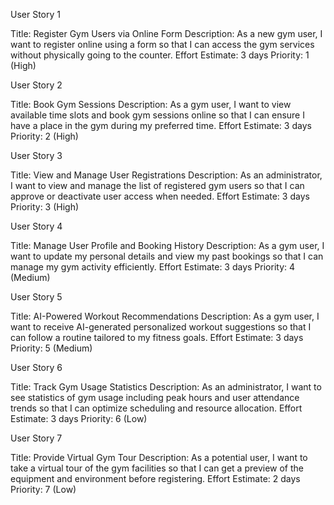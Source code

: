 User Story 1

Title: Register Gym Users via Online Form
Description: As a new gym user, I want to register online using a form so that I can access the gym services without physically going to the counter.
Effort Estimate: 3 days
Priority: 1 (High)

User Story 2

Title: Book Gym Sessions
Description: As a gym user, I want to view available time slots and book gym sessions online so that I can ensure I have a place in the gym during my preferred time.
Effort Estimate: 3 days
Priority: 2 (High)

User Story 3

Title: View and Manage User Registrations
Description: As an administrator, I want to view and manage the list of registered gym users so that I can approve or deactivate user access when needed.
Effort Estimate: 3 days
Priority: 3 (High)

User Story 4

Title: Manage User Profile and Booking History
Description: As a gym user, I want to update my personal details and view my past bookings so that I can manage my gym activity efficiently.
Effort Estimate: 3 days
Priority: 4 (Medium)

User Story 5

Title: AI-Powered Workout Recommendations
Description: As a gym user, I want to receive AI-generated personalized workout suggestions so that I can follow a routine tailored to my fitness goals.
Effort Estimate: 3 days
Priority: 5 (Medium)

User Story 6

Title: Track Gym Usage Statistics
Description: As an administrator, I want to see statistics of gym usage including peak hours and user attendance trends so that I can optimize scheduling and resource allocation.
Effort Estimate: 3 days
Priority: 6 (Low)

User Story 7

Title: Provide Virtual Gym Tour
Description: As a potential user, I want to take a virtual tour of the gym facilities so that I can get a preview of the equipment and environment before registering.
Effort Estimate: 2 days
Priority: 7 (Low)